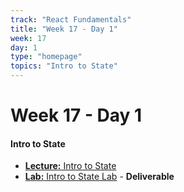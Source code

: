 ```yaml
---
track: "React Fundamentals"
title: "Week 17 - Day 1"
week: 17
day: 1
type: "homepage"
topics: "Intro to State"
---
```


# Week 17 - Day 1

#### Intro to State

- [**Lecture:** Intro to State](/react-fundamentals/week-17/day-1/lecture-materials/intro-to-state)
- [**Lab:** Intro to State Lab](/react-fundamentals/week-17/day-1/labs/intro-to-state-lab/) - **Deliverable**
